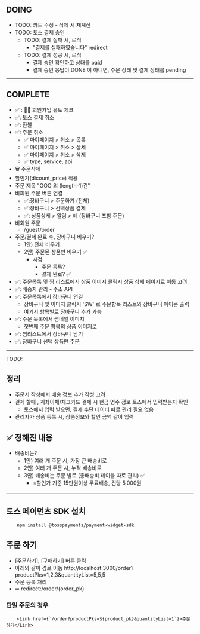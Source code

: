 ## DOING
- TODO: 카트 수정 - 삭제 시 재계산
- TODO: 토스 결제 승인
    - TODO: 결제 실패 시, 로직
        - "결제를 실패하였습니다" redirect
    - TODO: 결제 성공 시, 로직
        - 결제 승인 확인하고 상태를 paid
        - 결제 승인 응답이 DONE 이 아니면, 주문 상태 및 결제 상태를 pending

-----------------------------------------------------------------------------------------
## COMPLETE
- ✅ : 👩‍💼 회원가입 유도 체크 
- ✅: 토스 결제 취소
- ✅: 환불
- ✅: 주문 취소
    - ✅ 마이페이지 > 취소 > 목록
    - ✅ 마이페이지 > 취소 > 상세
    - ✅ 마이페이지 > 취소 > 삭제
    - ✅ type, service, api 
- 🗑 주문삭제
- 할인가(dicount_price) 적용
- 주문 제목 "OOO 외 (length-1)건"
- 비회원 주문 버튼 연결
    - ✅:장바구니 > 주문하기 (전체)
    - ✅:장바구니 > 선택상품 결제
    - ✅: 상품상세 > 알림 > 예 (장바구니 포함 주문)
- 비회원 주문
    - /guest/order
- 주문/결제 완료 후, 장바구니 비우기?
    - 1안) 전체 비우기
    - 2안) 주문된 상품만 비우기 ✅
        - 시점
            - 주문 등록?
            - 결제 완료? ✅ 
- ✅: 주문목록 및 찜 리스트에서 상품 이미지 클릭시 상품 상세 페이지로 이동 고려
- ✅: 배송지 관리 - 주소 API
- ✅: 주문목록에서 장바구니 연결
    - 장바구니 및 이미지 클릭시 'SW' 로 주문항목 리스트와 장바구니 아이콘 출력
    - 여기서 항목별로 장바구니 추가 가능
- ✅: 주문 목록에서 썸네일 이미지
    - 첫번째 주문 항목의 상품 이미지로 
- ✅: 찜리스트에서 장바구니 담기
- ✅: 장바구니 선택 상품만 주문

-----------------------------------------------------------------------------------------

TODO:
## 정리
- 주문서 작성에서 배송 정보 추가 작성 고려
- 결제 할때 , 계좌이체/체크카드 결제 시 현금 영수 정보 토스에서 입력받는지 확인
    - 토스에서 입력 받으면, 결제 수단 데이터 따로 관리 필요 없음
- 관리자가 상품 등록 시, 상품정보와 할인 금액 같이 입력

## ✅ 정해진 내용
- 배송비는? 
    - 1안) 여러 개 주문 시, 가장 큰 배송비로
    - 2안) 여러 개 주문 시, 누적 배송비로
    - 3안) 배송비는 주문 별로 (총배송비 테이블 따로 관리) ✅
        - ⭐할인가 기준 15만원이상 무료배송, 건당 5,000원  





----------------------------------------------------
## 토스 페이먼츠 SDK 설치
```
    npm install @tosspayments/payment-widget-sdk
```


## 주문 하기
- [주문하기], [구매하기] 버튼 클릭
- 아래와 같이 경로 이동
http://localhost:3000/order?productPks=1,2,3&quantityList=5,5,5
- 주문 등록 처리
- ➡ redirect:/order/{order_pk}

### 단일 주문의 경우
```
    <Link href={`/order?productPks=${product_pk}&quantityList=1`}>주문하기</Link>
```